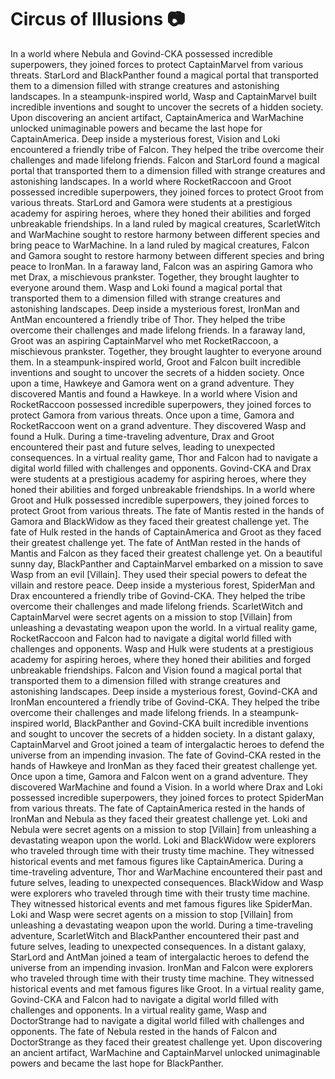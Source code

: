 # Circus of Illusions :camera: 

In a world where Nebula and Govind-CKA possessed incredible superpowers, they joined forces to protect CaptainMarvel from various threats.
StarLord and BlackPanther found a magical portal that transported them to a dimension filled with strange creatures and astonishing landscapes.
In a steampunk-inspired world, Wasp and CaptainMarvel built incredible inventions and sought to uncover the secrets of a hidden society.
Upon discovering an ancient artifact, CaptainAmerica and WarMachine unlocked unimaginable powers and became the last hope for CaptainAmerica.
Deep inside a mysterious forest, Vision and Loki encountered a friendly tribe of Falcon. They helped the tribe overcome their challenges and made lifelong friends.
Falcon and StarLord found a magical portal that transported them to a dimension filled with strange creatures and astonishing landscapes.
In a world where RocketRaccoon and Groot possessed incredible superpowers, they joined forces to protect Groot from various threats.
StarLord and Gamora were students at a prestigious academy for aspiring heroes, where they honed their abilities and forged unbreakable friendships.
In a land ruled by magical creatures, ScarletWitch and WarMachine sought to restore harmony between different species and bring peace to WarMachine.
In a land ruled by magical creatures, Falcon and Gamora sought to restore harmony between different species and bring peace to IronMan.
In a faraway land, Falcon was an aspiring Gamora who met Drax, a mischievous prankster. Together, they brought laughter to everyone around them.
Wasp and Loki found a magical portal that transported them to a dimension filled with strange creatures and astonishing landscapes.
Deep inside a mysterious forest, IronMan and AntMan encountered a friendly tribe of Thor. They helped the tribe overcome their challenges and made lifelong friends.
In a faraway land, Groot was an aspiring CaptainMarvel who met RocketRaccoon, a mischievous prankster. Together, they brought laughter to everyone around them.
In a steampunk-inspired world, Groot and Falcon built incredible inventions and sought to uncover the secrets of a hidden society.
Once upon a time, Hawkeye and Gamora went on a grand adventure. They discovered Mantis and found a Hawkeye.
In a world where Vision and RocketRaccoon possessed incredible superpowers, they joined forces to protect Gamora from various threats.
Once upon a time, Gamora and RocketRaccoon went on a grand adventure. They discovered Wasp and found a Hulk.
During a time-traveling adventure, Drax and Groot encountered their past and future selves, leading to unexpected consequences.
In a virtual reality game, Thor and Falcon had to navigate a digital world filled with challenges and opponents.
Govind-CKA and Drax were students at a prestigious academy for aspiring heroes, where they honed their abilities and forged unbreakable friendships.
In a world where Groot and Hulk possessed incredible superpowers, they joined forces to protect Groot from various threats.
The fate of Mantis rested in the hands of Gamora and BlackWidow as they faced their greatest challenge yet.
The fate of Hulk rested in the hands of CaptainAmerica and Groot as they faced their greatest challenge yet.
The fate of AntMan rested in the hands of Mantis and Falcon as they faced their greatest challenge yet.
On a beautiful sunny day, BlackPanther and CaptainMarvel embarked on a mission to save Wasp from an evil [Villain]. They used their special powers to defeat the villain and restore peace.
Deep inside a mysterious forest, SpiderMan and Drax encountered a friendly tribe of Govind-CKA. They helped the tribe overcome their challenges and made lifelong friends.
ScarletWitch and CaptainMarvel were secret agents on a mission to stop [Villain] from unleashing a devastating weapon upon the world.
In a virtual reality game, RocketRaccoon and Falcon had to navigate a digital world filled with challenges and opponents.
Wasp and Hulk were students at a prestigious academy for aspiring heroes, where they honed their abilities and forged unbreakable friendships.
Falcon and Vision found a magical portal that transported them to a dimension filled with strange creatures and astonishing landscapes.
Deep inside a mysterious forest, Govind-CKA and IronMan encountered a friendly tribe of Govind-CKA. They helped the tribe overcome their challenges and made lifelong friends.
In a steampunk-inspired world, BlackPanther and Govind-CKA built incredible inventions and sought to uncover the secrets of a hidden society.
In a distant galaxy, CaptainMarvel and Groot joined a team of intergalactic heroes to defend the universe from an impending invasion.
The fate of Govind-CKA rested in the hands of Hawkeye and IronMan as they faced their greatest challenge yet.
Once upon a time, Gamora and Falcon went on a grand adventure. They discovered WarMachine and found a Vision.
In a world where Drax and Loki possessed incredible superpowers, they joined forces to protect SpiderMan from various threats.
The fate of CaptainAmerica rested in the hands of IronMan and Nebula as they faced their greatest challenge yet.
Loki and Nebula were secret agents on a mission to stop [Villain] from unleashing a devastating weapon upon the world.
Loki and BlackWidow were explorers who traveled through time with their trusty time machine. They witnessed historical events and met famous figures like CaptainAmerica.
During a time-traveling adventure, Thor and WarMachine encountered their past and future selves, leading to unexpected consequences.
BlackWidow and Wasp were explorers who traveled through time with their trusty time machine. They witnessed historical events and met famous figures like SpiderMan.
Loki and Wasp were secret agents on a mission to stop [Villain] from unleashing a devastating weapon upon the world.
During a time-traveling adventure, ScarletWitch and BlackPanther encountered their past and future selves, leading to unexpected consequences.
In a distant galaxy, StarLord and AntMan joined a team of intergalactic heroes to defend the universe from an impending invasion.
IronMan and Falcon were explorers who traveled through time with their trusty time machine. They witnessed historical events and met famous figures like Groot.
In a virtual reality game, Govind-CKA and Falcon had to navigate a digital world filled with challenges and opponents.
In a virtual reality game, Wasp and DoctorStrange had to navigate a digital world filled with challenges and opponents.
The fate of Nebula rested in the hands of Falcon and DoctorStrange as they faced their greatest challenge yet.
Upon discovering an ancient artifact, WarMachine and CaptainMarvel unlocked unimaginable powers and became the last hope for BlackPanther.